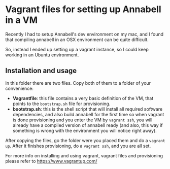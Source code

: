Vagrant files for setting up Annabell in a VM
=============================================

Recently I had to setup Annabell's dev environment on my mac, and I found that compiling annabell in an OSX environment can be quite difficult.

So, instead I ended up setting up a vagrant instance, so I could keep working in an Ubuntu environment.

Installation and usage
----------------------

In this folder there are two files. Copy both of them to a folder of your convenience:

 - **Vagrantfile**: this file contains a very basic definition of the VM, that points to the `bootstrap.sh` file for provisioning.
 - **bootstrap.sh**: this is the shell script that will install all required software dependencies, and also build annabell for the first time so when vagrant is done provisioning and you enter the VM by `vagrant ssh`, you will already have a compiled version of annabell ready (and also, this way if something is wrong with the environment you will notice right away).

After copying the files, go the folder were you placed them and do a `vagrant up`. After it finishes provisioning, do a `vagrant ssh`, and you are all set.

For more info on installing and using vagrant, vagrant files and provisioning please refer to https://www.vagrantup.com/
